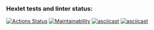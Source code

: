 ### Hexlet tests and linter status:
[![Actions Status](https://github.com/ashot-manovyan/python-project-49/actions/workflows/hexlet-check.yml/badge.svg)](https://github.com/ashot-manovyan/python-project-49/actions)
[![Maintainability](https://api.codeclimate.com/v1/badges/e777fc35d670bfdd254c/maintainability)](https://codeclimate.com/github/ashot-manovyan/python-project-49/maintainability)
[![asciicast](https://asciinema.org/a/RSIeyZ3MS6ePvcKxAs9qVsP1H.svg)](https://asciinema.org/a/RSIeyZ3MS6ePvcKxAs9qVsP1H)
[![asciicast](https://asciinema.org/a/nWp0SXkr2kXU0nzgcMlJFh3ke.svg)](https://asciinema.org/a/nWp0SXkr2kXU0nzgcMlJFh3ke)
